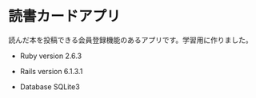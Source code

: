# 読書カードアプリ

読んだ本を投稿できる会員登録機能のあるアプリです。学習用に作りました。

* Ruby version 2.6.3

* Rails version 6.1.3.1

* Database SQLite3
